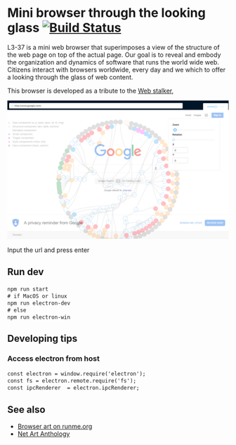 
# Mini browser through the looking glass [![Build Status](https://travis-ci.org/Jacarte/L3-37-Browser.svg?branch=master)](https://travis-ci.org/Jacarte/L3-37-Browser)

L3-37 is a mini web browser that superimposes a view of the structure of the web page on top of the actual page. Our goal is to reveal and embody the organization and dynamics of software that runs the world wide web. Citizens interact with browsers worldwide, every day and we which to offer a looking through the glass of web content.

This browser is developed as a tribute to the [Web stalker](http://bak.spc.org/iod/nettime.html), 

![Preview](docs/imgs/brw.png)

Input the url and press enter

## Run dev

```
npm run start
# if MacOS or linux
npm run electron-dev
# else
npm run electron-win
```

## Developing tips


### Access electron from host

```
const electron = window.require('electron');
const fs = electron.remote.require('fs');
const ipcRenderer  = electron.ipcRenderer;
```
## See also

* [Browser art on runme.org](http://runme.org/categories/+browser%20art/)
* [Net Art Anthology](https://anthology.rhizome.org/)

